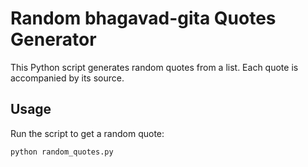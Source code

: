 # Random bhagavad-gita Quotes Generator

This Python script generates random quotes from a list. Each quote is accompanied by its source.

## Usage

Run the script to get a random quote:

```bash
python random_quotes.py
